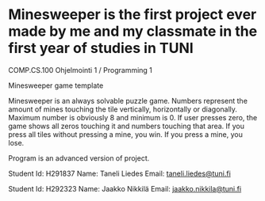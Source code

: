 # Minesweeper is the first project ever made by me and my classmate in the first year of studies in TUNI 
COMP.CS.100 Ohjelmointi 1 / Programming 1

Minesweeper game template

Minesweeper is an always solvable puzzle game. Numbers represent the amount of
mines touching the tile vertically, horizontally or diagonally. Maximum number
is obviously 8 and minimum is 0. If user presses zero, the game shows all zeros
touching it and numbers touching that area. If you press all tiles
without pressing a mine, you win. If you press a mine, you lose.

Program is an advanced version of project.

Student Id: H291837
Name:       Taneli Liedes
Email:      taneli.liedes@tuni.fi

Student Id: H292323
Name:       Jaakko Nikkilä
Email:      jaakko.nikkila@tuni.fi

